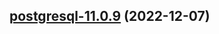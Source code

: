 

## [postgresql-11.0.9](https://github.com/truecharts/charts/compare/postgresql-11.0.8...postgresql-11.0.9) (2022-12-07)

